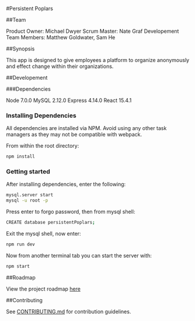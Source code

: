 #Persistent Poplars

##Team

Product Owner: Michael Dwyer
Scrum Master: Nate Graf
Developement Team Members: Matthew Goldwater, Sam He

##Synopsis

This app is designed to give employees a platform to organize anonymously and effect change within their organizations.

##Developement

###Dependencies

Node 7.0.0
MySQL 2.12.0
Express 4.14.0
React 15.4.1


### Installing Dependencies

All dependencies are installed via NPM. Avoid using any other task managers as they may not be compatible with webpack.

From within the root directory:

```sh
npm install
```

### Getting started

After installing dependencies, enter the following:

```sh
mysql.server start
mysql -u root -p
```
Press enter to forgo password, then from mysql shell:

```sh
CREATE database persistentPoplars;
```

Exit the mysql shell, now enter:

```sh
npm run dev
```

Now from another terminal tab you can start the server with:

```sh
npm start
```


##Roadmap

View the project roadmap [here](https://waffle.io/PersistentPoplars/persistentPoplars)

##Contributing

See [CONTRIBUTING.md](CONTRIBUTING.md) for contribution guidelines.
